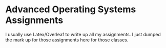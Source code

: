 # Advanced Operating Systems Assignments

I usually use Latex/Overleaf to write up all my assignments. I just dumped the mark up for those assignments here for those classes. 
